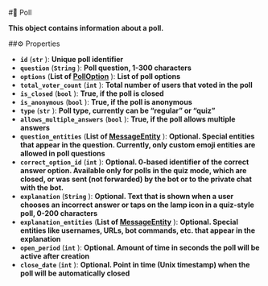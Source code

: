 #🔮 Poll

**This object contains information about a poll.**

##⚙️ Properties

- **`id`** (**`str`** ): **Unique poll identifier**
- **`question`** (**`String`** ): **Poll question, 1-300 characters**
- **`options`** (**List of [PollOption](PollOption.md)** ): **List of poll options**
- **`total_voter_count`** (**`int`** ): **Total number of users that voted in the poll**
- **`is_closed`** (**`bool`** ): **True, if the poll is closed**
- **`is_anonymous`** (**`bool`** ): **True, if the poll is anonymous**
- **`type`** (**`str`** ): **Poll type, currently can be “regular” or “quiz”**
- **`allows_multiple_answers`** (**`bool`** ): **True, if the poll allows multiple answers**
- **`question_entities`** (**List of [MessageEntity](MessageEntity.md)** ): **Optional. Special entities that appear in the question. Currently, only custom emoji entities are allowed in poll questions**
- **`correct_option_id`** (**`int`** ): **Optional. 0-based identifier of the correct answer option. Available only for polls in the quiz mode, which are closed, or was sent (not forwarded) by the bot or to the private chat with the bot.**
- **`explanation`** (**`String`** ): **Optional. Text that is shown when a user chooses an incorrect answer or taps on the lamp icon in a quiz-style poll, 0-200 characters**
- **`explanation_entities`** (**List of [MessageEntity](MessageEntity.md)** ): **Optional. Special entities like usernames, URLs, bot commands, etc. that appear in the explanation**
- **`open_period`** (**`int`** ): **Optional. Amount of time in seconds the poll will be active after creation**
- **`close_date`** (**`int`** ): **Optional. Point in time (Unix timestamp) when the poll will be automatically closed**
